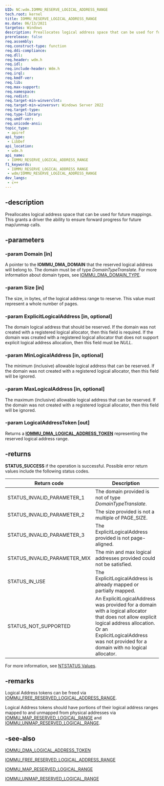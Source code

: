 ```yaml
---
UID: NC:wdm.IOMMU_RESERVE_LOGICAL_ADDRESS_RANGE
tech.root: kernel
title: IOMMU_RESERVE_LOGICAL_ADDRESS_RANGE
ms.date: 06/13/2021
targetos: Windows
description: Preallocates logical address space that can be used for future mappings.
prerelease: false
req.assembly: 
req.construct-type: function
req.ddi-compliance: 
req.dll: 
req.header: wdm.h
req.idl: 
req.include-header: Wdm.h
req.irql: 
req.kmdf-ver: 
req.lib: 
req.max-support: 
req.namespace: 
req.redist: 
req.target-min-winverclnt: 
req.target-min-winversvr: Windows Server 2022
req.target-type: 
req.type-library: 
req.umdf-ver: 
req.unicode-ansi: 
topic_type:
 - apiref
api_type:
 - LibDef
api_location:
 - wdm.h
api_name:
 - IOMMU_RESERVE_LOGICAL_ADDRESS_RANGE
f1_keywords:
 - IOMMU_RESERVE_LOGICAL_ADDRESS_RANGE
 - wdm/IOMMU_RESERVE_LOGICAL_ADDRESS_RANGE
dev_langs:
 - c++
---
```


## -description

Preallocates logical address space that can be used for future mappings. This grants a driver the ability to ensure forward progress for future map/unmap calls.

## -parameters

### -param Domain [in]


A pointer to the **IOMMU_DMA_DOMAIN** that the reserved logical address will belong to. The domain must be of type *DomainTypeTranslate*. For more information about domain types, see [IOMMU_DMA_DOMAIN_TYPE](ne-wdm-iommu_dma_domain_type.md).

### -param Size [in]


The size, in bytes, of the logical address range to reserve. This value must represent a whole number of pages.

### -param ExplicitLogicalAddress [in, optional]


The domain logical address that should be reserved. If the domain was not created with a registered logical allocator, then this field is required. If the domain was created with a registered logical allocator that does not support explicit logical address allocation, then this field must be *NULL*.

### -param MinLogicalAddress [in, optional]


The minimum (inclusive) allowable logical address that can be reserved. If the domain was not created with a registered logical allocator, then this field will be ignored.

### -param MaxLogicalAddress [in, optional]


The maximum (inclusive) allowable logical address that can be reserved. If the domain was not created with a registered logical allocator, then this field will be ignored.

### -param LogicalAddressToken [out]


Returns a [**IOMMU_DMA_LOGICAL_ADDRESS_TOKEN**](ns-wdm-iommu_dma_logical_address_token.md) representing the reserved logical address range.

## -returns

**STATUS_SUCCESS** if the operation is successful. Possible error return values include the following status codes.

| Return code | Description |
|--|--|
| STATUS_INVALID_PARAMETER_1 | The domain provided is not of type *DomainTypeTranslate*. |
| STATUS_INVALID_PARAMETER_2 | The size provided is not a multiple of PAGE_SIZE. |
| STATUS_INVALID_PARAMETER_3 | The ExplicitLogicalAddress provided is not page-aligned. |
| STATUS_INVALID_PARAMETER_MIX | The min and max logical addresses provided could not be satisfied. |
| STATUS_IN_USE | The ExplicitLogicalAddress is already mapped or partially mapped. |
| STATUS_NOT_SUPPORTED | An ExplicitLogicalAddress was provided for a domain with a logical allocator that does not allow explicit logical address allocation. Or an ExplicitLogicalAddress was not provided for a domain with no logical allocator. |

For more information, see [NTSTATUS Values](/windows-hardware/drivers/kernel/ntstatus-values).

## -remarks

Logical Address tokens can be freed via [IOMMU_FREE_RESERVED_LOGICAL_ADDRESS_RANGE](nc-wdm-iommu_free_reserved_logical_address_range.md).

Logical Address tokens should have portions of their logical address ranges mapped to and unmapped from physical addresses via [IOMMU_MAP_RESERVED_LOGICAL_RANGE](nc-wdm-iommu_map_reserved_logical_range.md) and [IOMMU_UNMAP_RESERVED_LOGICAL_RANGE](nc-wdm-iommu_unmap_reserved_logical_range.md).

## -see-also

[IOMMU_DMA_LOGICAL_ADDRESS_TOKEN](ns-wdm-iommu_dma_logical_address_token.md)

[IOMMU_FREE_RESERVED_LOGICAL_ADDRESS_RANGE](nc-wdm-iommu_free_reserved_logical_address_range.md)

[IOMMU_MAP_RESERVED_LOGICAL_RANGE](nc-wdm-iommu_map_reserved_logical_range.md)

[IOMMU_UNMAP_RESERVED_LOGICAL_RANGE](nc-wdm-iommu_unmap_reserved_logical_range.md)
